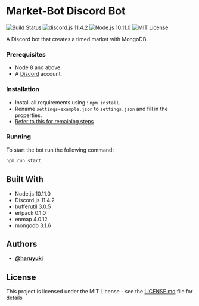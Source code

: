 # Market-Bot Discord Bot

[![Build Status](https://travis-ci.com/haruyuki/Market-Bot.svg?token=sz9EfaY65y1dePiQtxzm&branch=master)](https://travis-ci.com/haruyuki/Market-Bot)
[![discord.js 11.4.2](https://img.shields.io/badge/discord.js-11.4.2-blue.svg)](https://discord.js.org/)
[![Node.js 10.11.0](https://img.shields.io/badge/Node.js-10.11.0-green.svg)](https://nodejs.org/en/)
[![MIT License](https://img.shields.io/badge/License-MIT-blue.svg)](https://github.com/haruyuki/Market-Bot/blob/master/README.md)

A Discord bot that creates a timed market with MongoDB.

### Prerequisites

* Node 8 and above.
* A [Discord](https://discordapp.com) account.

### Installation
* Install all requirements using : `npm install`.
* Rename `settings-example.json` to `settings.json` and fill in the properties.
* [Refer to this for remaining steps](https://github.com/haruyuki/Market-Bot/wiki/Installation)

### Running

To start the bot run the following command:
```bash
npm run start
```

## Built With

* Node.js 10.11.0
* Discord.js 11.4.2
* bufferutil 3.0.5
* erlpack 0.1.0
* enmap 4.0.12
* mongodb 3.1.6

## Authors

* [**@haruyuki**](https://github.com/haruyuki)

## License

This project is licensed under the MIT License - see the [LICENSE.md](LICENSE) file for details
